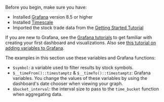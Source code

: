 Before you begin, make sure you have:

*   Installed [Grafana][install-grafana] version&nbsp;8.5 or higher
*   Installed [Timescale][install-timescale]
*   Imported the stock trade data from the [Getting Started Tutorial][gsg-data]

If you are new to Grafana, see the [Grafana tutorials][grafana-tutorials]
to get familiar with creating your first dashboard and visualizations. Also
see [this tutorial on adding variables to Grafana][variables-tutorial].

The examples in this section use these variables and Grafana functions:

*   `$symbol`: a variable used to filter results by stock symbols.
*   `$__timeFrom()::timestamptz` & `$__timeTo()::timestamptz`:
    Grafana variables. You change the values of these variables by
    using the dashboard's date chooser when viewing your graph.
*   `$bucket_interval`: the interval size to pass to the `time_bucket`
    function when aggregating data.

[install-grafana]: https://grafana.com/get/
[install-timescale]: /getting-started/latest/
[gsg-data]: /getting-started/:currentVersion:/add-data/
[grafana-tutorials]: /tutorials/:currentVersion:/grafana/
[variables-tutorial]: https://youtu.be/Fq9xsvHPsSQ
